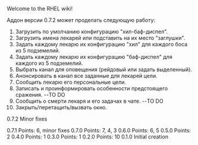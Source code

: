 Welcome to the RHEL wiki!

Аддон версии 0.7.2 может проделать следующую работу:

1. Загрузить по умолчанию конфигурацию "хил-баф-диспел".
2. Загрузить имена лекарей или подставить на их место "заглушки".
3. Задать каждому лекарю их конфигурацию "хил" для каждого боса из 5 подземелий.
4. Задать каждому лекарю их конфигурацию "баф-диспел" для каждого из 5 подземелий.
5. Выбрать канал для оповещения (рейдовый или задать выделенный).
6. Анонсировать в канал все заданные для лекарей цели.
7. Сообщить лекарю его персональные цели.
8. Записать и проинформировать особенности предстоящего сражения. --TO DO
9. Сообщить о смерти лекаря и его задачах в чате. --TO DO
10. Закрыть/перетащить/вызвать окно.

  0.7.2 Minor fixes
  
  0.7.1 Points: 6, minor fixes
0.7.0 Points: 7, 4, 3
0.6.0 Points: 6, 5
0.5.0 Points: 2
0.4.0 Points: 1
0.3.0 Points: 1
0.2.0 Points: 10
0.1.0 Initial creation
